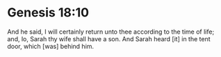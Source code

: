 # Genesis 18:10

And he said, I will certainly return unto thee according to the time of life; and, lo, Sarah thy wife shall have a son. And Sarah heard [it] in the tent door, which [was] behind him.